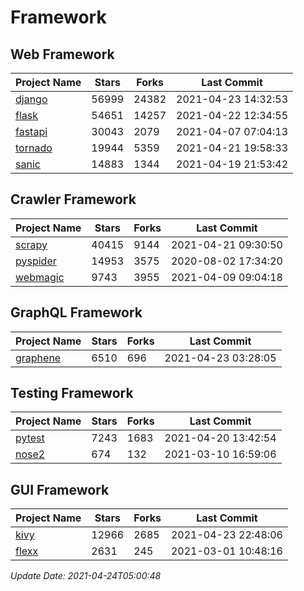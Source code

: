 # Framework

## Web Framework
| Project Name | Stars | Forks | Last Commit |
| ------------ | ----- | ----- | ----------- |
| [django](https://github.com/django/django) | 56999 | 24382 | 2021-04-23 14:32:53 |
| [flask](https://github.com/pallets/flask) | 54651 | 14257 | 2021-04-22 12:34:55 |
| [fastapi](https://github.com/tiangolo/fastapi) | 30043 | 2079 | 2021-04-07 07:04:13 |
| [tornado](https://github.com/tornadoweb/tornado) | 19944 | 5359 | 2021-04-21 19:58:33 |
| [sanic](https://github.com/sanic-org/sanic) | 14883 | 1344 | 2021-04-19 21:53:42 |

## Crawler Framework
| Project Name | Stars | Forks | Last Commit |
| ------------ | ----- | ----- | ----------- |
| [scrapy](https://github.com/scrapy/scrapy) | 40415 | 9144 | 2021-04-21 09:30:50 |
| [pyspider](https://github.com/binux/pyspider) | 14953 | 3575 | 2020-08-02 17:34:20 |
| [webmagic](https://github.com/code4craft/webmagic) | 9743 | 3955 | 2021-04-09 09:04:18 |

## GraphQL Framework
| Project Name | Stars | Forks | Last Commit |
| ------------ | ----- | ----- | ----------- |
| [graphene](https://github.com/graphql-python/graphene) | 6510 | 696 | 2021-04-23 03:28:05 |

## Testing Framework
| Project Name | Stars | Forks | Last Commit |
| ------------ | ----- | ----- | ----------- |
| [pytest](https://github.com/pytest-dev/pytest) | 7243 | 1683 | 2021-04-20 13:42:54 |
| [nose2](https://github.com/nose-devs/nose2) | 674 | 132 | 2021-03-10 16:59:06 |

## GUI Framework
| Project Name | Stars | Forks | Last Commit |
| ------------ | ----- | ----- | ----------- |
| [kivy](https://github.com/kivy/kivy) | 12966 | 2685 | 2021-04-23 22:48:06 |
| [flexx](https://github.com/flexxui/flexx) | 2631 | 245 | 2021-03-01 10:48:16 |

*Update Date: 2021-04-24T05:00:48*
